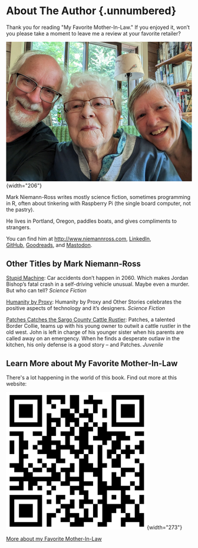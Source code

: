 # About The Author {.unnumbered}

Thank you for reading "My Favorite Mother-In-Law." If you enjoyed it, won’t you please take a moment to leave me a review at your favorite retailer?

![](AuthorPhoto.jpg){width="206"}

Mark Niemann-Ross writes mostly science fiction, sometimes programming in R, often about tinkering with Raspberry Pi (the single board computer, not the pastry).

He lives in Portland, Oregon, paddles boats, and gives compliments to strangers.

You can find him at <http://www.niemannross.com>, [LinkedIn](https://www.linkedin.com/in/markniemannross/), [GitHub](https://github.com/mnr/), [Goodreads](https://www.goodreads.com/author/show/2864412.Mark_Niemann_Ross), and [Mastodon](https://mastodon.social/@markniemannross).

## Other Titles by Mark Niemann-Ross

[Stupid Machine](https://niemannross.com/books-authored-mark-niemann-ross/stupidmachine/): Car accidents don’t happen in 2060. Which makes Jordan Bishop’s fatal crash in a self-driving vehicle unusual. Maybe even a murder. But who can tell? *Science Fiction*

[Humanity by Proxy](https://niemannross.com/books-authored-mark-niemann-ross/humanity-by-proxy-and-other-stories/): Humanity by Proxy and Other Stories celebrates the positive aspects of technology and it’s designers. *Science Fiction*

[Patches Catches the Sargo County Cattle Rustler](https://niemannross.com/books-authored-mark-niemann-ross/patches-catches-the-sargo-county-cattle-rustler/): Patches, a talented Border Collie, teams up with his young owner to outwit a cattle rustler in the old west. John is left in charge of his younger sister when his parents are called away on an emergency. When he finds a desperate outlaw in the kitchen, his only defense is a good story – and Patches. *Juvenile*

## Learn More about My Favorite Mother-In-Law

There's a lot happening in the world of this book. Find out more at this website:

![](images/qr%20fave%20mother%20in%20law.png){width="273"}

[More about my Favorite Mother-In-Law](http://niemannross.com/link/morefavemil)

